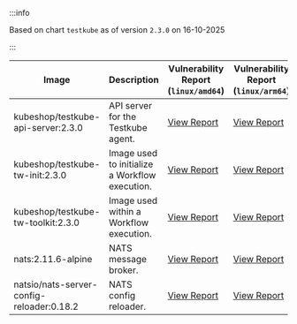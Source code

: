 :::info

Based on chart `testkube` as of version `2.3.0` on 16-10-2025

:::

| Image | Description | Vulnerability Report (`linux/amd64`) | Vulnerability Report (`linux/arm64`) | Docker Image |
|-------|-------------|----------------------------------------|----------------------------------------|--------------|
| kubeshop/testkube-api-server:2.3.0 | API server for the Testkube agent. | [View Report](./testkube-api-server-2.3.0_linux_amd64.md) | [View Report](./testkube-api-server-2.3.0_linux_arm64.md) | [View Image](https://hub.docker.com/layers/kubeshop/testkube-api-server/2.3.0/images/sha256-472da05cd6a7e5135970fbffd7ae547c098b6fb416805bd982872119d862e1c3?context=explore) |
| kubeshop/testkube-tw-init:2.3.0 | Image used to initialize a Workflow execution. | [View Report](./testkube-tw-init-2.3.0_linux_amd64.md) | [View Report](./testkube-tw-init-2.3.0_linux_arm64.md) | [View Image](https://hub.docker.com/layers/kubeshop/testkube-tw-init/2.3.0/images/sha256-5e68bdea3b732ba7456b9a94ba5850ee37ee5f055e50c14afd8ab802b221052d?context=explore) |
| kubeshop/testkube-tw-toolkit:2.3.0 | Image used within a Workflow execution. | [View Report](./testkube-tw-toolkit-2.3.0_linux_amd64.md) | [View Report](./testkube-tw-toolkit-2.3.0_linux_arm64.md) | [View Image](https://hub.docker.com/layers/kubeshop/testkube-tw-toolkit/2.3.0/images/sha256-391d38609409a778545074ba1fc62c2538b84d9efc49c80d6551b92234f5cd33?context=explore) |
| nats:2.11.6-alpine | NATS message broker. | [View Report](./nats-2.11.6-alpine_linux_amd64.md) | [View Report](./nats-2.11.6-alpine_linux_arm64.md) | [View Image](https://hub.docker.com/layers/library/nats/2.11.6-alpine/images/sha256-de0f76b542a7950f4a7a944c5a201f51a72be5aac3e71fbc64f14898e3ae1965?context=explore) |
| natsio/nats-server-config-reloader:0.18.2 | NATS config reloader. | [View Report](./nats-server-config-reloader-0.18.2_linux_amd64.md) | [View Report](./nats-server-config-reloader-0.18.2_linux_arm64.md) | [View Image](https://hub.docker.com/layers/natsio/nats-server-config-reloader/0.18.2/images/sha256-902e9a716beaddfa937bba2a94bf1af779cec3c1a9acc309d68ba7cbea35a833?context=explore) |
